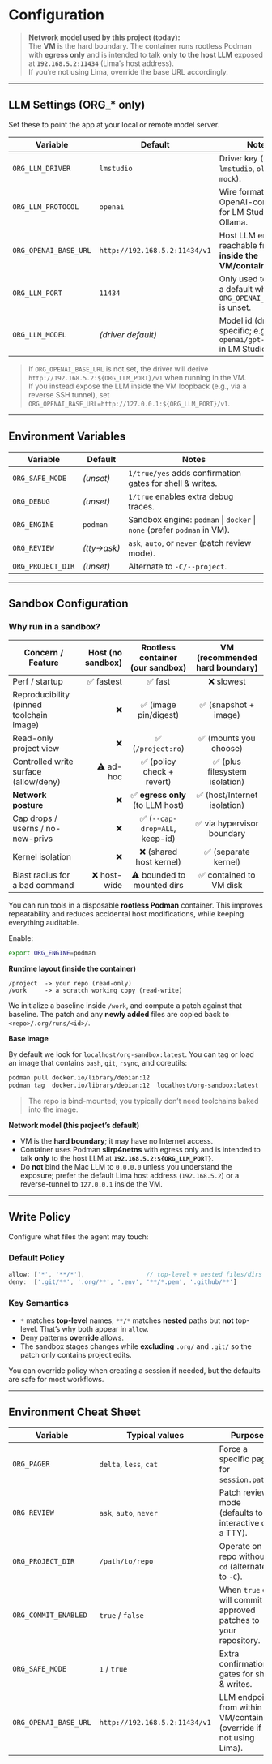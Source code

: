 
# Configuration

> **Network model used by this project (today):**  
> The **VM** is the hard boundary. The container runs rootless Podman with **egress only** and is intended to talk **only to the host LLM** exposed at **`192.168.5.2:11434`** (Lima’s host address).  
> If you’re not using Lima, override the base URL accordingly.

---

## LLM Settings (ORG_* only)

Set these to point the app at your local or remote model server.

| Variable                 | Default                              | Notes                                                                 |
| ------------------------ | ------------------------------------ | --------------------------------------------------------------------- |
| `ORG_LLM_DRIVER`         | `lmstudio`                           | Driver key (e.g., `lmstudio`, `ollama`, `mock`).                      |
| `ORG_LLM_PROTOCOL`       | `openai`                             | Wire format; OpenAI-compatible for LM Studio / Ollama.                |
| `ORG_OPENAI_BASE_URL`    | `http://192.168.5.2:11434/v1`        | Host LLM endpoint reachable **from inside the VM/container**.         |
| `ORG_LLM_PORT`           | `11434`                              | Only used to derive a default when `ORG_OPENAI_BASE_URL` is unset.    |
| `ORG_LLM_MODEL`          | *(driver default)*                   | Model id (driver-specific; e.g., `openai/gpt-oss-120b` in LM Studio). |

> If `ORG_OPENAI_BASE_URL` is not set, the driver will derive `http://192.168.5.2:${ORG_LLM_PORT}/v1` when running in the VM.  
> If you instead expose the LLM inside the VM loopback (e.g., via a reverse SSH tunnel), set `ORG_OPENAI_BASE_URL=http://127.0.0.1:${ORG_LLM_PORT}/v1`.

---

## Environment Variables

| Variable         | Default     | Notes                                                                 |
| ---------------- | ----------- | --------------------------------------------------------------------- |
| `ORG_SAFE_MODE`  | *(unset)*   | `1/true/yes` adds confirmation gates for shell & writes.              |
| `ORG_DEBUG`      | *(unset)*   | `1/true` enables extra debug traces.                                  |
| `ORG_ENGINE`     | `podman`    | Sandbox engine: `podman` \| `docker` \| `none` (prefer `podman` in VM). |
| `ORG_REVIEW`     | *(tty→ask)* | `ask`, `auto`, or `never` (patch review mode).                        |
| `ORG_PROJECT_DIR`| *(unset)*   | Alternate to `-C/--project`.                                          |

---

## Sandbox Configuration

### Why run in a sandbox?

| Concern / Feature                        | Host (no sandbox) | Rootless container (our sandbox) | VM (recommended hard boundary) |
| ---------------------------------------- | ----------------: | :-------------------------------: | :----------------------------: |
| Perf / startup                           |         ✅ fastest |               ✅ fast              |            ❌ slowest           |
| Reproducibility (pinned toolchain image) |                 ❌ |        ✅ (image pin/digest)       |      ✅ (snapshot + image)      |
| Read-only project view                   |                 ❌ |          ✅ (`/project:ro`)        |      ✅ (mounts you choose)     |
| Controlled write surface (allow/deny)    |         ⚠️ ad-hoc |     ✅ (policy check + revert)     |  ✅ (plus filesystem isolation) |
| **Network posture**                      |                 ❌ | ✅ **egress only** (to LLM host)   |   ✅ (host/Internet isolation)  |
| Cap drops / userns / no-new-privs        |                 ❌ |   ✅ (`--cap-drop=ALL`, keep-id)   |    ✅ via hypervisor boundary   |
| Kernel isolation                         |                 ❌ |      ❌ (shared host kernel)       |       ✅ (separate kernel)      |
| Blast radius for a bad command           |       ❌ host-wide |    ⚠️ bounded to mounted dirs     |     ✅ contained to VM disk     |

You can run tools in a disposable **rootless Podman** container. This improves repeatability and reduces accidental host modifications, while keeping everything auditable.

Enable:

```bash
export ORG_ENGINE=podman
````

**Runtime layout (inside the container)**

```
/project  -> your repo (read-only)
/work     -> a scratch working copy (read-write)
```

We initialize a baseline inside `/work`, and compute a patch against that baseline. The patch and any **newly added** files are copied back to `<repo>/.org/runs/<id>/`.

**Base image**

By default we look for `localhost/org-sandbox:latest`. You can tag or load an image that contains `bash`, `git`, `rsync`, and coreutils:

```bash
podman pull docker.io/library/debian:12
podman tag  docker.io/library/debian:12  localhost/org-sandbox:latest
```

> The repo is bind-mounted; you typically don’t need toolchains baked into the image.

**Network model (this project’s default)**

* VM is the **hard boundary**; it may have no Internet access.
* Container uses Podman **slirp4netns** with egress only and is intended to talk **only** to the host LLM at **`192.168.5.2:${ORG_LLM_PORT}`**.
* Do **not** bind the Mac LLM to `0.0.0.0` unless you understand the exposure; prefer the default Lima host address (`192.168.5.2`) or a reverse-tunnel to `127.0.0.1` inside the VM.

---

## Write Policy

Configure what files the agent may touch:

### Default Policy

```ts
allow: ['*', '**/*'],                 // top-level + nested files/dirs
deny:  ['.git/**', '.org/**', '.env', '**/*.pem', '.github/**']
```

### Key Semantics

* `*` matches **top-level** names; `**/*` matches **nested** paths but **not** top-level. That’s why both appear in `allow`.
* Deny patterns **override** allows.
* The sandbox stages changes while **excluding** `.org/` and `.git/` so the patch only contains project edits.

You can override policy when creating a session if needed, but the defaults are safe for most workflows.

---

## Environment Cheat Sheet

| Variable              | Typical values                | Purpose                                                             |
| --------------------- | ----------------------------- | ------------------------------------------------------------------- |
| `ORG_PAGER`           | `delta`, `less`, `cat`        | Force a specific pager for `session.patch`.                         |
| `ORG_REVIEW`          | `ask`, `auto`, `never`        | Patch review mode (defaults to interactive on a TTY).               |
| `ORG_PROJECT_DIR`     | `/path/to/repo`               | Operate on a repo without `cd` (alternate to `-C`).                 |
| `ORG_COMMIT_ENABLED`  | `true` / `false`              | When `true` org will commit approved patches to your repository.    |
| `ORG_SAFE_MODE`       | `1` / `true`                  | Extra confirmation gates for shell & writes.                        |
| `ORG_OPENAI_BASE_URL` | `http://192.168.5.2:11434/v1` | LLM endpoint from within VM/container (override if not using Lima). |


